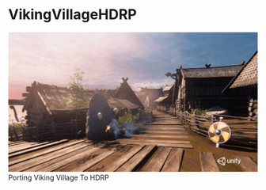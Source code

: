 # VikingVillageHDRP
![Alt text](./Snapshots/VikingVillage.jpg?raw=true "Title")
Porting Viking Village To HDRP
